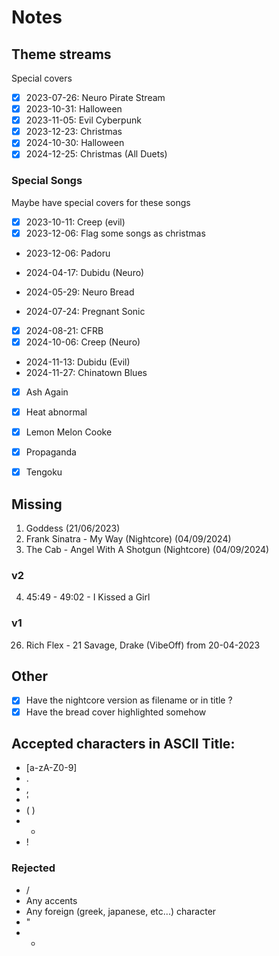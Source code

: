 # Notes

## Theme streams
Special covers
- [x] 2023-07-26: Neuro Pirate Stream
- [x] 2023-10-31: Halloween
- [x] 2023-11-05: Evil Cyberpunk
- [x] 2023-12-23: Christmas
- [x] 2024-10-30: Halloween
- [x] 2024-12-25: Christmas (All Duets)

### Special Songs
Maybe have special covers for these songs
- [x] 2023-10-11: Creep (evil)
- [x] 2023-12-06: Flag some songs as christmas
- 2023-12-06: Padoru

- 2024-04-17: Dubidu (Neuro)
- 2024-05-29: Neuro Bread
- 2024-07-24: Pregnant Sonic
- [x] 2024-08-21: CFRB
- [x] 2024-10-06: Creep (Neuro)
- 2024-11-13: Dubidu (Evil)
- 2024-11-27: Chinatown Blues
- [x] Ash Again
- [x] Heat abnormal
- [x] Lemon Melon Cooke
- [x] Propaganda
- [x] Tengoku


## Missing
1. Goddess (21/06/2023)
20. Frank Sinatra - My Way (Nightcore) (04/09/2024)
8. The Cab - Angel With A Shotgun (Nightcore) (04/09/2024)

### v2
4. 45:49 - 49:02 - I Kissed a Girl

### v1
26. Rich Flex - 21 Savage, Drake (VibeOff) from 20-04-2023

## Other
- [x] Have the nightcore version as filename or in title ?
- [x] Have the bread cover highlighted somehow

## Accepted characters in ASCII Title:
- [a-zA-Z0-9]
- .
- ,
- '
- ( )
- -
- !
### Rejected
- /
- Any accents
- Any foreign (greek, japanese, etc...) character
- "
- *
